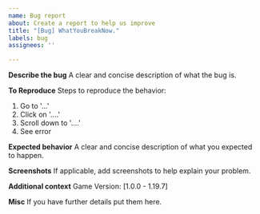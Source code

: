 ```yaml
---
name: Bug report
about: Create a report to help us improve
title: "[Bug] WhatYouBreakNow."
labels: bug
assignees: ''

---
```


**Describe the bug**
A clear and concise description of what the bug is.

**To Reproduce**
Steps to reproduce the behavior:
1. Go to '...'
2. Click on '....'
3. Scroll down to '....'
4. See error

**Expected behavior**
A clear and concise description of what you expected to happen.

**Screenshots**
If applicable, add screenshots to help explain your problem.

**Additional context**
Game Version: [1.0.0 - 1.19.7]

**Misc**
If you have further details put them here.
